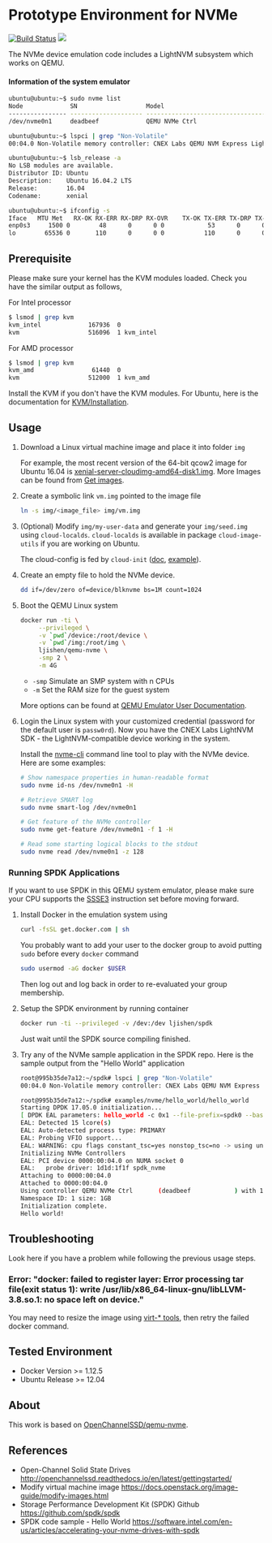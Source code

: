 # Prototype Environment for NVMe

[![Build Status](https://travis-ci.org/ljishen/nvme-env.svg?branch=master)](https://travis-ci.org/ljishen/nvme-env)
[![](https://images.microbadger.com/badges/image/ljishen/qemu-nvme.svg)](http://microbadger.com/images/ljishen/qemu-nvme)

The NVMe device emulation code includes a LightNVM subsystem which works on QEMU.

#### Information of the system emulator
```bash
ubuntu@ubuntu:~$ sudo nvme list
Node             SN                   Model                                    Version  Namespace Usage                      Format           FW Rev
---------------- -------------------- ---------------------------------------- -------- --------- -------------------------- ---------------- --------
/dev/nvme0n1     deadbeef             QEMU NVMe Ctrl                           1.1      1           1.07  GB /   1.07  GB      4 KiB +  0 B   1.0

ubuntu@ubuntu:~$ lspci | grep "Non-Volatile"
00:04.0 Non-Volatile memory controller: CNEX Labs QEMU NVM Express LightNVM Controller

ubuntu@ubuntu:~$ lsb_release -a
No LSB modules are available.
Distributor ID: Ubuntu
Description:    Ubuntu 16.04.2 LTS
Release:        16.04
Codename:       xenial

ubuntu@ubuntu:~$ ifconfig -s
Iface   MTU Met   RX-OK RX-ERR RX-DRP RX-OVR    TX-OK TX-ERR TX-DRP TX-OVR Flg
enp0s3     1500 0        48      0      0 0            53      0      0      0 BMRU
lo        65536 0       110      0      0 0           110      0      0      0 LRU
```


## Prerequisite

Please make sure your kernel has the KVM modules loaded. Check you have the similar output as follows,

For Intel processor
```bash
$ lsmod | grep kvm
kvm_intel             167936  0
kvm                   516096  1 kvm_intel
```

For AMD processor
```bash
$ lsmod | grep kvm
kvm_amd                61440  0
kvm                   512000  1 kvm_amd
```

Install the KVM if you don't have the KVM modules. For Ubuntu, here is the documentation for [KVM/Installation](https://help.ubuntu.com/community/KVM/Installation).


## Usage

1. Download a Linux virtual machine image and place it into folder `img`

   For example, the most recent version of the 64-bit qcow2 image for Ubuntu 16.04 is [xenial-server-cloudimg-amd64-disk1.img](http://cloud-images.ubuntu.com/xenial/current/xenial-server-cloudimg-amd64-disk1.img). More Images can be found from [Get images](https://docs.openstack.org/image-guide/obtain-images.html).

1. Create a symbolic link `vm.img` pointed to the image file
   ```bash
   ln -s img/<image_file> img/vm.img
   ```

1. (Optional) Modify `img/my-user-data` and generate your `img/seed.img` using `cloud-localds`. `cloud-localds` is available in package `cloud-image-utils` if you are working on Ubuntu.

   The cloud-config is fed by `cloud-init` ([doc](http://cloudinit.readthedocs.io/en/latest/topics/examples.html), [example](http://blog.dustinkirkland.com/2016/09/howto-launch-ubuntu-cloud-image-with.html)).

1. Create an empty file to hold the NVMe device.
   ```bash
   dd if=/dev/zero of=device/blknvme bs=1M count=1024
   ```

1. Boot the QEMU Linux system
   ```bash
   docker run -ti \
        --privileged \
        -v `pwd`/device:/root/device \
        -v `pwd`/img:/root/img \
        ljishen/qemu-nvme \
        -smp 2 \
        -m 4G
   ```
   * `-smp` Simulate an SMP system with n CPUs
   * `-m`  Set the RAM size for the guest system

   More options can be found at [QEMU Emulator User Documentation](http://download.qemu.org/qemu-doc.html).

1. Login the Linux system with your customized credential (password for the default user is `passw0rd`). Now you have the CNEX Labs LightNVM SDK - the LightNVM-compatible device working in the system.

   Install the [nvme-cli](https://github.com/linux-nvme/nvme-cli) command line tool to play with the NVMe device. Here are some examples:
   ```bash
   # Show namespace properties in human-readable format
   sudo nvme id-ns /dev/nvme0n1 -H

   # Retrieve SMART log
   sudo nvme smart-log /dev/nvme0n1

   # Get feature of the NVMe controller
   sudo nvme get-feature /dev/nvme0n1 -f 1 -H

   # Read some starting logical blocks to the stdout
   sudo nvme read /dev/nvme0n1 -z 128
   ```

### Running SPDK Applications

If you want to use SPDK in this QEMU system emulator, please make sure your CPU supports the [SSSE3](https://en.wikipedia.org/wiki/SSSE3) instruction set before moving forward.

1. Install Docker in the emulation system using
   ```bash
   curl -fsSL get.docker.com | sh
   ```
   You probably want to add your user to the docker group to avoid putting `sudo` before every `docker` command
   ```bash
   sudo usermod -aG docker $USER
   ```
   Then log out and log back in order to re-evaluated your group membership.

1. Setup the SPDK environment by running container
   ```bash
   docker run -ti --privileged -v /dev:/dev ljishen/spdk
   ```
   Just wait until the SPDK source compiling finished.

1. Try any of the NVMe sample application in the SPDK repo. Here is the sample output from the "Hello World" application
   ```bash
   root@995b35de7a12:~/spdk# lspci | grep "Non-Volatile"
   00:04.0 Non-Volatile memory controller: CNEX Labs QEMU NVM Express LightNVM Controller

   root@995b35de7a12:~/spdk# examples/nvme/hello_world/hello_world
   Starting DPDK 17.05.0 initialization...
   [ DPDK EAL parameters: hello_world -c 0x1 --file-prefix=spdk0 --base-virtaddr=0x1000000000 --proc-type=auto ]
   EAL: Detected 15 lcore(s)
   EAL: Auto-detected process type: PRIMARY
   EAL: Probing VFIO support...
   EAL: WARNING: cpu flags constant_tsc=yes nonstop_tsc=no -> using unreliable clock cycles !
   Initializing NVMe Controllers
   EAL: PCI device 0000:00:04.0 on NUMA socket 0
   EAL:   probe driver: 1d1d:1f1f spdk_nvme
   Attaching to 0000:00:04.0
   Attached to 0000:00:04.0
   Using controller QEMU NVMe Ctrl       (deadbeef            ) with 1 namespaces.
   Namespace ID: 1 size: 1GB
   Initialization complete.
   Hello world!
   ```


## Troubleshooting

Look here if you have a problem while following the previous usage steps.

### Error: "docker: failed to register layer: Error processing tar file(exit status 1): write /usr/lib/x86_64-linux-gnu/libLLVM-3.8.so.1: no space left on device."

You may need to resize the image using [virt-* tools](https://docs.openstack.org/image-guide/modify-images.html#resize-an-image), then retry the failed docker command.


## Tested Environment

* Docker Version >= 1.12.5
* Ubuntu Release >= 12.04


## About

This work is based on [OpenChannelSSD/qemu-nvme](https://github.com/OpenChannelSSD/qemu-nvme).


## References

* Open-Channel Solid State Drives http://openchannelssd.readthedocs.io/en/latest/gettingstarted/
* Modify virtual machine image https://docs.openstack.org/image-guide/modify-images.html
* Storage Performance Development Kit (SPDK) Github https://github.com/spdk/spdk
* SPDK code sample - Hello World https://software.intel.com/en-us/articles/accelerating-your-nvme-drives-with-spdk
